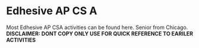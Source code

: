 # Edhesive AP CS A
Most Edhesive AP CSA activities can be found here. Senior from Chicago. **DISCLAIMER: DONT COPY ONLY USE FOR QUICK REFERENCE TO EARILER ACTIVITIES**
